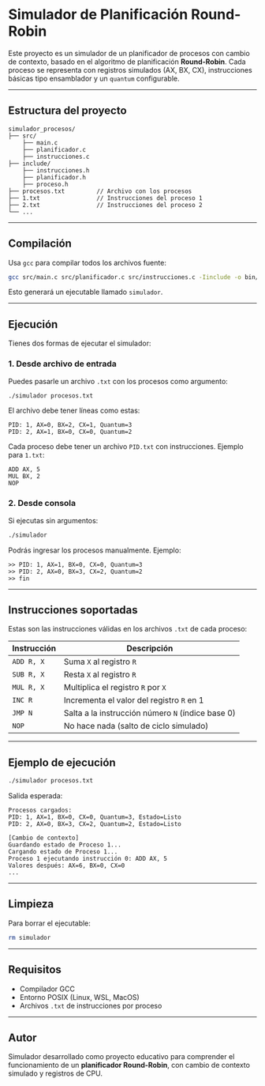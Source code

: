 # Simulador de Planificación Round-Robin

Este proyecto es un simulador de un planificador de procesos con cambio de contexto, basado en el algoritmo de planificación **Round-Robin**. Cada proceso se representa con registros simulados (AX, BX, CX), instrucciones básicas tipo ensamblador y un `quantum` configurable.

---

## Estructura del proyecto

```
simulador_procesos/
├── src/
    ├── main.c
    ├── planificador.c
    ├── instrucciones.c
├── include/
    ├── instrucciones.h
    ├── planificador.h
    ├── proceso.h
├── procesos.txt         // Archivo con los procesos
├── 1.txt                // Instrucciones del proceso 1
├── 2.txt                // Instrucciones del proceso 2
└── ...
```

---

## Compilación

Usa `gcc` para compilar todos los archivos fuente:

```bash
gcc src/main.c src/planificador.c src/instrucciones.c -Iinclude -o bin/simulador
```

Esto generará un ejecutable llamado `simulador`.

---

## Ejecución

Tienes dos formas de ejecutar el simulador:

### 1. **Desde archivo de entrada**

Puedes pasarle un archivo `.txt` con los procesos como argumento:

```bash
./simulador procesos.txt
```

El archivo debe tener líneas como estas:

```
PID: 1, AX=0, BX=2, CX=1, Quantum=3
PID: 2, AX=1, BX=0, CX=0, Quantum=2
```

Cada proceso debe tener un archivo `PID.txt` con instrucciones. Ejemplo para `1.txt`:

```
ADD AX, 5
MUL BX, 2
NOP
```

### 2. **Desde consola**

Si ejecutas sin argumentos:

```bash
./simulador
```

Podrás ingresar los procesos manualmente. Ejemplo:

```
>> PID: 1, AX=1, BX=0, CX=0, Quantum=3
>> PID: 2, AX=0, BX=3, CX=2, Quantum=2
>> fin
```

---

## Instrucciones soportadas

Estas son las instrucciones válidas en los archivos `.txt` de cada proceso:

| Instrucción | Descripción                                      |
|-------------|--------------------------------------------------|
| `ADD R, X`  | Suma `X` al registro `R`                         |
| `SUB R, X`  | Resta `X` al registro `R`                        |
| `MUL R, X`  | Multiplica el registro `R` por `X`               |
| `INC R`     | Incrementa el valor del registro `R` en 1        |
| `JMP N`     | Salta a la instrucción número `N` (índice base 0)|
| `NOP`       | No hace nada (salto de ciclo simulado)           |

---

## Ejemplo de ejecución

```bash
./simulador procesos.txt
```

Salida esperada:

```
Procesos cargados:
PID: 1, AX=1, BX=0, CX=0, Quantum=3, Estado=Listo
PID: 2, AX=0, BX=3, CX=2, Quantum=2, Estado=Listo

[Cambio de contexto]
Guardando estado de Proceso 1...
Cargando estado de Proceso 1...
Proceso 1 ejecutando instrucción 0: ADD AX, 5
Valores después: AX=6, BX=0, CX=0
...
```

---

## Limpieza

Para borrar el ejecutable:

```bash
rm simulador
```

---

## Requisitos

- Compilador GCC
- Entorno POSIX (Linux, WSL, MacOS)
- Archivos `.txt` de instrucciones por proceso

---

## Autor

Simulador desarrollado como proyecto educativo para comprender el funcionamiento de un **planificador Round-Robin**, con cambio de contexto simulado y registros de CPU.
